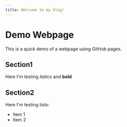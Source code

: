```yaml
---
title: Welcome to my blog!
---
```

# Demo Webpage

This is a quick demo of a webpage using GitHub pages. 

## Section1 

Here I'm testing *italics* and **bold**

## Section2 

Here I'm testing lists: 
- Item 1
- Item 2
